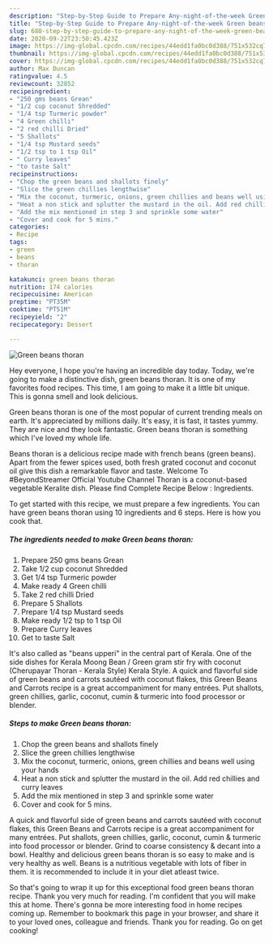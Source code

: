 ```yaml
---
description: "Step-by-Step Guide to Prepare Any-night-of-the-week Green beans thoran"
title: "Step-by-Step Guide to Prepare Any-night-of-the-week Green beans thoran"
slug: 680-step-by-step-guide-to-prepare-any-night-of-the-week-green-beans-thoran
date: 2020-09-22T23:50:45.423Z
image: https://img-global.cpcdn.com/recipes/44edd1fa0bc0d388/751x532cq70/green-beans-thoran-recipe-main-photo.jpg
thumbnail: https://img-global.cpcdn.com/recipes/44edd1fa0bc0d388/751x532cq70/green-beans-thoran-recipe-main-photo.jpg
cover: https://img-global.cpcdn.com/recipes/44edd1fa0bc0d388/751x532cq70/green-beans-thoran-recipe-main-photo.jpg
author: Max Duncan
ratingvalue: 4.5
reviewcount: 32852
recipeingredient:
- "250 gms beans Grean"
- "1/2 cup coconut Shredded"
- "1/4 tsp Turmeric powder"
- "4 Green chilli"
- "2 red chilli Dried"
- "5 Shallots"
- "1/4 tsp Mustard seeds"
- "1/2 tsp to 1 tsp Oil"
- " Curry leaves"
- "to taste Salt"
recipeinstructions:
- "Chop the green beans and shallots finely"
- "Slice the green chillies lengthwise"
- "Mix the coconut, turmeric, onions, green chillies and beans well using your hands"
- "Heat a non stick and splutter the mustard in the oil. Add red chillies and curry leaves"
- "Add the mix mentioned in step 3 and sprinkle some water"
- "Cover and cook for 5 mins."
categories:
- Recipe
tags:
- green
- beans
- thoran

katakunci: green beans thoran 
nutrition: 174 calories
recipecuisine: American
preptime: "PT35M"
cooktime: "PT51M"
recipeyield: "2"
recipecategory: Dessert

---
```



![Green beans thoran](https://img-global.cpcdn.com/recipes/44edd1fa0bc0d388/751x532cq70/green-beans-thoran-recipe-main-photo.jpg)

Hey everyone, I hope you're having an incredible day today. Today, we're going to make a distinctive dish, green beans thoran. It is one of my favorites food recipes. This time, I am going to make it a little bit unique. This is gonna smell and look delicious.

Green beans thoran is one of the most popular of current trending meals on earth. It's appreciated by millions daily. It's easy, it is fast, it tastes yummy. They are nice and they look fantastic. Green beans thoran is something which I've loved my whole life.

Beans thoran is a delicious recipe made with french beans (green beans). Apart from the fewer spices used, both fresh grated coconut and coconut oil give this dish a remarkable flavor and taste. Welcome To #BeyondStreamer Official Youtube Channel Thoran is a coconut-based vegetable Keralite dish. Please find Complete Recipe Below : Ingredients.


To get started with this recipe, we must prepare a few ingredients. You can have green beans thoran using 10 ingredients and 6 steps. Here is how you cook that.

<!--inarticleads1-->

##### The ingredients needed to make Green beans thoran:

1. Prepare 250 gms beans Grean
1. Take 1/2 cup coconut Shredded
1. Get 1/4 tsp Turmeric powder
1. Make ready 4 Green chilli
1. Take 2 red chilli Dried
1. Prepare 5 Shallots
1. Prepare 1/4 tsp Mustard seeds
1. Make ready 1/2 tsp to 1 tsp Oil
1. Prepare  Curry leaves
1. Get to taste Salt


It&#39;s also called as &#34;beans upperi&#34; in the central part of Kerala. One of the side dishes for Kerala Moong Bean / Green gram stir fry with coconut (Cherupayar Thoran - Kerala Style) Kerala Style. A quick and flavorful side of green beans and carrots sautéed with coconut flakes, this Green Beans and Carrots recipe is a great accompaniment for many entrées. Put shallots, green chillies, garlic, coconut, cumin &amp; turmeric into food processor or blender. 

<!--inarticleads2-->

##### Steps to make Green beans thoran:

1. Chop the green beans and shallots finely
1. Slice the green chillies lengthwise
1. Mix the coconut, turmeric, onions, green chillies and beans well using your hands
1. Heat a non stick and splutter the mustard in the oil. Add red chillies and curry leaves
1. Add the mix mentioned in step 3 and sprinkle some water
1. Cover and cook for 5 mins.


A quick and flavorful side of green beans and carrots sautéed with coconut flakes, this Green Beans and Carrots recipe is a great accompaniment for many entrées. Put shallots, green chillies, garlic, coconut, cumin &amp; turmeric into food processor or blender. Grind to coarse consistency &amp; decant into a bowl. Healthy and delicious green beans thoran is so easy to make and is very healthy as well. Beans is a nutritious vegetable with lots of fiber in them. it is recommended to include it in your diet atleast twice. 

So that's going to wrap it up for this exceptional food green beans thoran recipe. Thank you very much for reading. I'm confident that you will make this at home. There's gonna be more interesting food in home recipes coming up. Remember to bookmark this page in your browser, and share it to your loved ones, colleague and friends. Thank you for reading. Go on get cooking!
